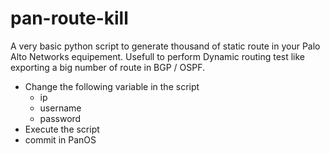 # pan-route-kill
A very basic python script to generate thousand of static route in your Palo Alto Networks equipement.
Usefull to perform Dynamic routing test like exporting a big number of route in BGP / OSPF.

- Change the following variable in the script 
  - ip
  - username
  - password
- Execute the script
- commit in PanOS
